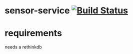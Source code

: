 # sensor-service [![Build Status](https://travis-ci.org/cuyplin/sensor-service.svg?branch=master)](https://travis-ci.org/cuyplin/sensor-service)

# requirements

needs a rethinkdb
